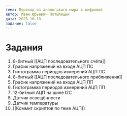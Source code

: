 ```yaml
---
тема: Переход из аналогового мира в цифровой
автор: Иван Юрьевич Потылицын
дата: 2025-10-18
задание: false
---
```


# Задания

1. 8-битный [[АЦП последовательного счёта]]
2. График напряжений на входе АЦП ПС
3. Гистограмма периодов измерений АЦП ПС
4. 8-битный [[АЦП последовательного приближения]]
5. График напряжений на входе АЦП ПП
6. Гистограмма периодов измерений АЦП ПП
7. 12-битный АЦП на шине I2C
8. Датчик освещённости
9. Датчик температуры
10. [[Коммит скриптов по теме АЦП]]

